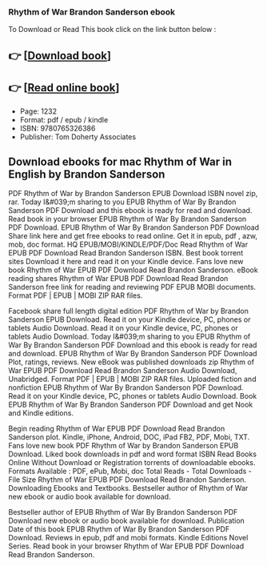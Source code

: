 ### Rhythm of War Brandon Sanderson ebook

To Download or Read This book click on the link button below :

## 👉  [**[Download book](http://filesbooks.info/download.php?group=book&from=github.com&id=585195&lnk=1081 "Download book")**]

## 👉  [**[Read online book](http://filesbooks.info/download.php?group=book&from=github.com&id=585195&lnk=1081 "Read online book")**]


* Page: 1232
* Format: pdf / epub / kindle
* ISBN: 9780765326386
* Publisher: Tom Doherty Associates



## Download ebooks for mac Rhythm of War in English by Brandon Sanderson


PDF Rhythm of War by Brandon Sanderson EPUB Download ISBN novel zip, rar. Today I&amp;#039;m sharing to you EPUB Rhythm of War By Brandon Sanderson PDF Download and this ebook is ready for read and download. Read book in your browser EPUB Rhythm of War By Brandon Sanderson PDF Download. EPUB Rhythm of War By Brandon Sanderson PDF Download Share link here and get free ebooks to read online. Get it in epub, pdf , azw, mob, doc format. HQ EPUB/MOBI/KINDLE/PDF/Doc Read Rhythm of War EPUB PDF Download Read Brandon Sanderson ISBN. Best book torrent sites Download it here and read it on your Kindle device. Fans love new book Rhythm of War EPUB PDF Download Read Brandon Sanderson. eBook reading shares Rhythm of War EPUB PDF Download Read Brandon Sanderson free link for reading and reviewing PDF EPUB MOBI documents. Format PDF | EPUB | MOBI ZIP RAR files.

Facebook share full length digital edition PDF Rhythm of War by Brandon Sanderson EPUB Download. Read it on your Kindle device, PC, phones or tablets Audio Download. Read it on your Kindle device, PC, phones or tablets Audio Download. Today I&amp;#039;m sharing to you EPUB Rhythm of War By Brandon Sanderson PDF Download and this ebook is ready for read and download. EPUB Rhythm of War By Brandon Sanderson PDF Download Plot, ratings, reviews. New eBook was published downloads zip Rhythm of War EPUB PDF Download Read Brandon Sanderson Audio Download, Unabridged. Format PDF | EPUB | MOBI ZIP RAR files. Uploaded fiction and nonfiction EPUB Rhythm of War By Brandon Sanderson PDF Download. Read it on your Kindle device, PC, phones or tablets Audio Download. Book EPUB Rhythm of War By Brandon Sanderson PDF Download and get Nook and Kindle editions.

Begin reading Rhythm of War EPUB PDF Download Read Brandon Sanderson plot. Kindle, iPhone, Android, DOC, iPad FB2, PDF, Mobi, TXT. Fans love new book PDF Rhythm of War by Brandon Sanderson EPUB Download. Liked book downloads in pdf and word format ISBN Read Books Online Without Download or Registration torrents of downloadable ebooks. Formats Available : PDF, ePub, Mobi, doc Total Reads - Total Downloads - File Size Rhythm of War EPUB PDF Download Read Brandon Sanderson. Downloading Ebooks and Textbooks. Bestseller author of Rhythm of War new ebook or audio book available for download.

Bestseller author of EPUB Rhythm of War By Brandon Sanderson PDF Download new ebook or audio book available for download. Publication Date of this book EPUB Rhythm of War By Brandon Sanderson PDF Download. Reviews in epub, pdf and mobi formats. Kindle Editions Novel Series. Read book in your browser Rhythm of War EPUB PDF Download Read Brandon Sanderson.





